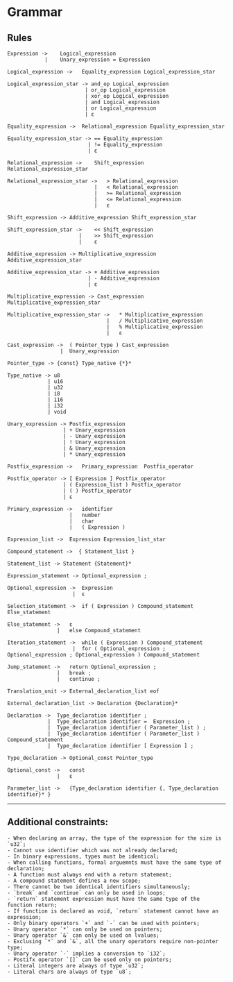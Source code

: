 # Grammar

## Rules

```
Expression ->    Logical_expression
            |    Unary_expression = Expression
```

```
Logical_expression ->   Equality_expression Logical_expression_star
```

```
Logical_expression_star -> and_op Logical_expression   
                         | or_op Logical_expression
                         | xor_op Logical_expression
                         | and Logical_expression
                         | or Logical_expression
                         | ε
```

```
Equality_expression ->  Relational_expression Equality_expression_star
```

```
Equality_expression_star -> == Equality_expression
                          | != Equality_expression
                          | ε
```

```
Relational_expression ->    Shift_expression Relational_expression_star
```

``` 
Relational_expression_star ->   > Relational_expression
                            |   < Relational_expression
                            |   >= Relational_expression
                            |   <= Relational_expression
                            |   ε
```

```
Shift_expression -> Additive_expression Shift_expression_star
```

```
Shift_expression_star ->    << Shift_expression
                       |    >> Shift_expression
                       |    ε
```

```
Additive_expression -> Multiplicative_expression Additive_expression_star
```

```
Additive_expression_star -> + Additive_expression 
                          | - Additive_expression
                          | ε
```

```
Multiplicative_expression -> Cast_expression Multiplicative_expression_star
```

```
Multiplicative_expression_star ->   * Multiplicative_expression
                                |   / Multiplicative_expression
                                |   % Multiplicative_expression
                                |   ε
```

```
Cast_expression ->  ( Pointer_type ) Cast_expression
                 |  Unary_expression   
```

```
Pointer_type -> {const} Type_native {*}*
```

```
Type_native -> u8
             | u16
             | u32
             | i8
             | i16
             | i32
             | void 
```

```
Unary_expression -> Postfix_expression
                  | + Unary_expression
                  | - Unary_expression
                  | ! Unary_expression
                  | & Unary_expression
                  | * Unary_expression
```

```
Postfix_expression ->   Primary_expression  Postfix_operator
```

```
Postfix_operator -> [ Expression ] Postfix_operator
                  | ( Expression_list ) Postfix_operator
                  | ( ) Postfix_operator
                  | ε
```

```
Primary_expression ->   identifier
                    |   number
                    |   char
                    |   ( Expression )
```

```
Expression_list ->  Expression Expression_list_star
```

```
Compound_statement ->  { Statement_list }
```

```
Statement_list -> Statement {Statement}*
```

```
Expression_statement -> Optional_expression ;
```

```
Optional_expression ->  Expression 
                     |  ε
```

```
Selection_statement ->  if ( Expression ) Compound_statement Else_statement
```

```
Else_statement ->   ε
                |   else Compound_statement
```

```
Iteration_statement ->  while ( Expression ) Compound_statement
                     |  for ( Optional_expression ; Optional_expression ; Optional_expression ) Compound_statement
```

```
Jump_statement ->   return Optional_expression ;
                |   break ;
                |   continue ;
```

```
Translation_unit -> External_declaration_list eof
```

```
External_declaration_list -> Declaration {Declaration}*
```

```
Declaration ->  Type_declaration identifier ;
             |  Type_declaration identifier =  Expression ;
             |  Type_declaration identifier ( Parameter_list ) ;
             |  Type_declaration identifier ( Parameter_list ) Compound_statement
             |  Type_declaration identifier [ Expression ] ;
```

```
Type_declaration -> Optional_const Pointer_type
```

```
Optional_const ->   const 
                |   ε
```

```
Parameter_list ->   {Type_declaration identifier {, Type_declaration identifier}* }
```

---

## Additional constraints: 

    - When declaring an array, the type of the expression for the size is `u32`;
    - Cannot use identifier which was not already declared;
    - In binary expressions, types must be identical;
    - When calling functions, formal arguemnts must have the same type of declaration;
    - A function must always end with a return statement;
    - A compound statement defines a new scope; 
    - There cannot be two identical identifiers simultaneously;
    - `break` and `continue` can only be used in loops;
    - `return` statement expression must have the same type of the function return;
    - If function is declared as void, `return` statement cannot have an expression;
    - Only binary operators `+` and `-` can be used with pointers;
    - Unary operator `*` can only be used on pointers;
    - Unary operator `&` can only be used on lvalues;
    - Exclusing `*` and `&`, all the unary operators require non-pointer type;
    - Unary operator `-` implies a conversion to `i32`;
    - Postifx operator `[]` can be used only on pointers;
    - Literal integers are always of type `u32`;
    - Literal chars are always of type `u8`;
